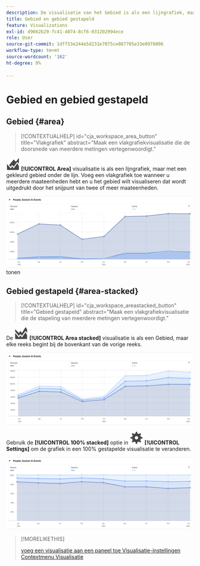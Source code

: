 ```yaml
---
description: De visualisatie van het Gebied is als een lijngrafiek, maar met een gekleurd gebied onder de lijn.
title: Gebied en gebied gestapeld
feature: Visualizations
exl-id: d9662b29-fc41-4074-8cf6-031202994ece
role: User
source-git-commit: 1dff53e244e5d231e7075ce087705e33e0978096
workflow-type: tm+mt
source-wordcount: '162'
ht-degree: 0%

---
```


# Gebied en gebied gestapeld

## Gebied {#area}

<!-- markdownlint-disable MD034 -->

>[!CONTEXTUALHELP]
>id="cja_workspace_area_button"
>title="Vlakgrafiek"
>abstract="Maak een vlakgrafiekvisualisatie die de doorsnede van meerdere metingen vertegenwoordigt."

<!-- markdownlint-enable MD034 -->


![ GraphArea ](/help/assets/icons/GraphArea.svg) **[!UICONTROL Area]** visualisatie is als een lijngrafiek, maar met een gekleurd gebied onder de lijn. Voeg een vlakgrafiek toe wanneer u meerdere maateenheden hebt en u het gebied wilt visualiseren dat wordt uitgedrukt door het snijpunt van twee of meer maateenheden.

![ visualisatie die van het Gebied veelvoudige metriek ](assets/area.png) tonen

## Gebied gestapeld {#area-stacked}

<!-- markdownlint-disable MD034 -->

>[!CONTEXTUALHELP]
>id="cja_workspace_areastacked_button"
>title="Gebied gestapeld"
>abstract="Maak een vlakgrafiekvisualisatie die de stapeling van meerdere metingen vertegenwoordigt."

<!-- markdownlint-enable MD034 -->




De ![ GraphAreaStated ](/help/assets/icons/GraphAreaStacked.svg) **[!UICONTROL Area stacked]** visualisatie is als een Gebied, maar elke reeks begint bij de bovenkant van de vorige reeks.

![ Gebied gestapeld tonend elke reeks bij de bovenkant van de vorige reeks.](assets/area-stacked.png)

Gebruik de **[!UICONTROL 100% stacked]** optie in ![ Plaatsend ](/help/assets/icons/Setting.svg) **[!UICONTROL Settings]** om de grafiek in een 100% gestapelde visualisatie te veranderen.

![ Gebied gestapeld die een 100% gestapelde visualisatie tonen.](assets/area-stacked100.png)

>[!MORELIKETHIS]
>
>[ voeg een visualisatie aan een paneel toe ](/help/analysis-workspace/visualizations/freeform-analysis-visualizations.md#add-visualizations-to-a-panel)
>[Visualisatie-instellingen ](/help/analysis-workspace/visualizations/freeform-analysis-visualizations.md#settings)
>[Contextmenu Visualisatie ](/help/analysis-workspace/visualizations/freeform-analysis-visualizations.md#context-menu)
>
